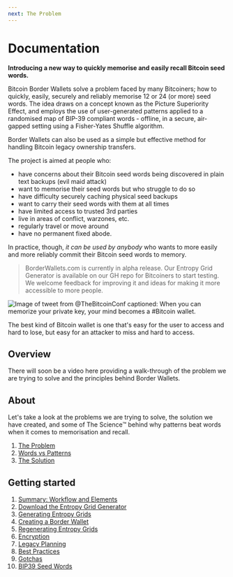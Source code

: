 ```yaml
---
next: The Problem
---
```


# Documentation

**Introducing a new way to quickly memorise and easily recall Bitcoin seed words.**

Bitcoin Border Wallets solve a problem faced by many Bitcoiners; how to quickly, easily, securely and reliably memorise 12 or 24 (or more) seed words. The idea draws on a concept known as the Picture Superiority Effect, and employs the use of user-generated patterns applied to a randomised map of BIP-39 compliant words - offline, in a secure, air-gapped setting using a Fisher-Yates Shuffle algorithm.

Border Wallets can also be used as a simple but effective method for handling Bitcoin legacy ownership transfers.

The project is aimed at people who:

- have concerns about their Bitcoin seed words being discovered in plain text backups (evil maid attack)
- want to memorise their seed words but who struggle to do so
- have difficulty securely caching physical seed backups
- want to carry their seed words with them at all times
- have limited access to trusted 3rd parties
- live in areas of conflict, warzones, etc.
- regularly travel or move around
- have no permanent fixed abode.


In practice, though, _it can be used by anybody_ who wants to more easily and more reliably commit their Bitcoin seed words to memory.

> BorderWallets.com is currently in alpha release. Our Entropy Grid Generator is available on our GH repo for Bitcoiners to start testing. We welcome feedback for improving it and ideas for making it more accessible to more people.

![Image of tweet from @TheBitcoinConf captioned: When you can memorize your private key, your mind becomes a #Bitcoin wallet.](/mind_bitcoin_wallet_tweet.png)

The best kind of Bitcoin wallet is one that's easy for the user to access and hard to lose, but easy for an attacker to miss and hard to access.

## Overview

There will soon be a video here providing a walk-through of the problem we are trying to solve and the principles behind Border Wallets.

## About

Let's take a look at the problems we are trying to solve, the solution we have created, and some of The Science™️ behind why patterns beat words when it comes to memorisation and recall.

1. [The Problem](/docs/the-problem)
1. [Words vs Patterns](/docs/words-vs-patterns)
1. [The Solution](/docs/the-solution)

## Getting started

1. [Summary: Workflow and Elements](/docs/workflow-and-elements)
2. [Download the Entropy Grid Generator](/docs/download-the-entropy-grid-generator)
3. [Generating Entropy Grids](/docs/generating-entropy-grids)
4. [Creating a Border Wallet](/docs/creating-a--border-wallet)
5. [Regenerating Entropy Grids](/docs/regenerating-entropy-grids)
6. [Encryption](/docs/encryption)
7. [Legacy Planning](/docs/legacy-planning)
8. [Best Practices](/docs/best-practices)
9. [Gotchas](/docs/gotchas)
10. [BIP39 Seed Words](/docs/bip39-seed-words)
